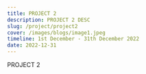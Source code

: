 ```yaml
---
title: PROJECT 2
description: PROJECT 2 DESC
slug: /project/project2
cover: /images/blogs/image1.jpeg
timeline: 1st December - 31th December 2022
date: 2022-12-31
---
```


PROJECT 2
